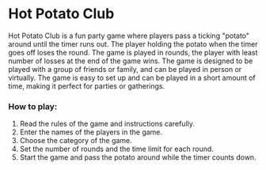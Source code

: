 # Hot Potato Club

Hot Potato Club is a fun party game where players pass a ticking "potato" around until the timer runs out. The player holding the potato when the timer goes off loses the round. The game is played in rounds, the player with least number of losses at the end of the game wins. The game is designed to be played with a group of friends or family, and can be played in person or virtually. The game is easy to set up and can be played in a short amount of time, making it perfect for parties or gatherings.

### How to play:
1. Read the rules of the game and instructions carefully.
2. Enter the names of the players in the game.
3. Choose the category of the game.
4. Set the number of rounds and the time limit for each round.
5. Start the game and pass the potato around while the timer counts down.
